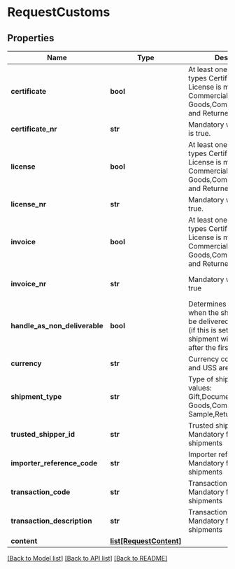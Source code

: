 # RequestCustoms

## Properties
Name | Type | Description | Notes
------------ | ------------- | ------------- | -------------
**certificate** | **bool** | At least one of the three types Certificate, Invoice or License is mandatory for Commercial Goods,Commercial Sample and Returned Goods | [optional] 
**certificate_nr** | **str** | Mandatory when Certificate is true.  | [optional] 
**license** | **bool** | At least one of the three types Certificate, Invoice or License is mandatory for Commercial Goods,Commercial Sample and Returned Goods | [optional] 
**license_nr** | **str** | Mandatory when License is true. | [optional] 
**invoice** | **bool** | At least one of the three types Certificate, Invoice or License is mandatory for Commercial Goods,Commercial Sample and Returned Goods | [optional] 
**invoice_nr** | **str** | Mandatory when Invoice is true | [optional] [default to 'INV_0120330']
**handle_as_non_deliverable** | **bool** | Determines what to do when the shipment cannot be delivered the first time (if this is set to true,the shipment will be returned after the first failed attempt) | [optional] 
**currency** | **str** | Currency code,only EUR and USS are allowed | [default to 'EUR']
**shipment_type** | **str** | Type of shipment,possible values: Gift,Documents,Commercial Goods,Commercial Sample,Returned Goods | [optional] [default to 'Commercial Goods']
**trusted_shipper_id** | **str** | Trusted shipper ID; Mandatory for US shipments | [optional] 
**importer_reference_code** | **str** | Importer reference code; Mandatory for US shipments | [optional] 
**transaction_code** | **str** | Transaction code; Mandatory for US shipments | [optional] 
**transaction_description** | **str** | Transaction description; Mandatory for US shipments | [optional] 
**content** | [**list[RequestContent]**](RequestContent.md) |  | 

[[Back to Model list]](../README.md#documentation-for-models) [[Back to API list]](../README.md#documentation-for-api-endpoints) [[Back to README]](../README.md)

